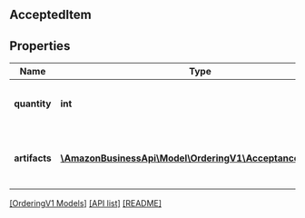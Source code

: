 ## AcceptedItem

## Properties

Name | Type | Description | Notes
------------ | ------------- | ------------- | -------------
**quantity** | **int** | The accepted line item quantity. |
**artifacts** | [**\AmazonBusinessApi\Model\OrderingV1\AcceptanceArtifact[]**](AcceptanceArtifact.md) | Details about the ordered line item quantity. |

[[OrderingV1 Models]](../) [[API list]](../../Api) [[README]](../../../README.md)
